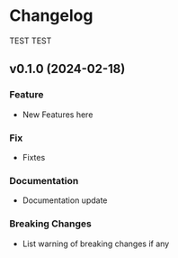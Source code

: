# Changelog

TEST TEST

## v0.1.0 (2024-02-18)

### Feature

- New Features here

### Fix

- Fixtes

### Documentation

- Documentation update

### Breaking Changes

- List warning of breaking changes if any
